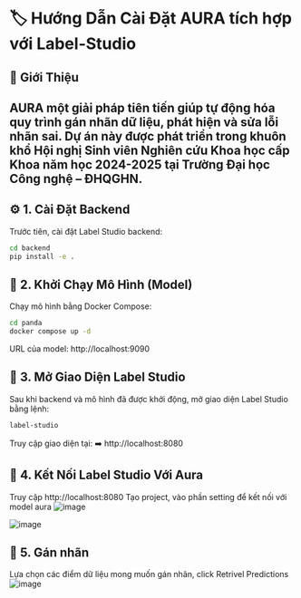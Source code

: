 # 🏷️ Hướng Dẫn Cài Đặt AURA tích hợp với Label-Studio

## 📌 Giới Thiệu
**AURA** một giải pháp tiên tiến giúp tự động hóa quy trình gán nhãn dữ liệu, phát hiện và sửa lỗi nhãn sai. Dự án này được phát triển trong khuôn khổ Hội nghị Sinh viên Nghiên cứu Khoa học cấp Khoa năm học 2024-2025 tại Trường Đại học Công nghệ – ĐHQGHN.
---

## ⚙️ 1. Cài Đặt Backend
Trước tiên, cài đặt Label Studio backend:

```bash
cd backend
pip install -e .
```
## 🚀 2. Khởi Chạy Mô Hình (Model)
Chạy mô hình bằng Docker Compose:

```bash
cd panda
docker compose up -d
```
URL của model: http://localhost:9090
## 🎨 3. Mở Giao Diện Label Studio
Sau khi backend và mô hình đã được khởi động, mở giao diện Label Studio bằng lệnh:

```bash
label-studio
```
Truy cập giao diện tại:
➡️ http://localhost:8080

## 🔗 4. Kết Nối Label Studio Với Aura
Truy cập http://localhost:8080
Tạo project, vào phần setting để kết nối với model aura
![image](https://github.com/user-attachments/assets/6dcaae5e-81db-45a4-a235-8bdb3461098a)

![image](https://github.com/user-attachments/assets/7d1ae12b-4599-4899-9de0-f27eca60592e)

## 🔗 5. Gán nhãn
Lựa chọn các điểm dữ liệu mong muốn gán nhãn, click Retrivel Predictions
![image](https://github.com/user-attachments/assets/ca81086c-70b4-43c2-891d-317994dbd55c)


